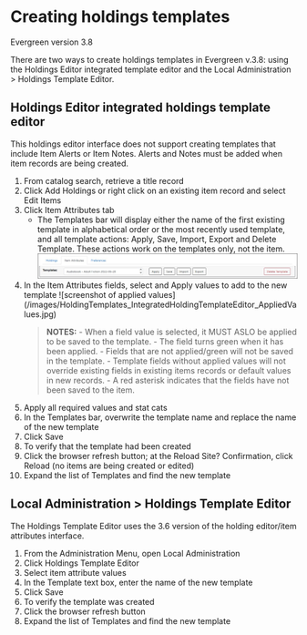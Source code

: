 # Creating holdings templates
Evergreen version 3.8

There are two ways to create holdings templates in Evergreen v.3.8: using the Holdings Editor integrated template editor and the Local Administration > Holdings Template Editor.

## Holdings Editor integrated holdings template editor
This holdings editor interface does not support creating templates that include Item Alerts or Item Notes. Alerts and Notes must be added when item records are being created.

1. From catalog search, retrieve a title record
1. Click Add Holdings  or right click on an existing item record and select Edit Items
1. Click Item Attributes tab
	- The Templates bar will display either the name of the first existing template in alphabetical order or the most recently used template, and all template actions: Apply, Save, Import, Export and Delete Template. These actions work on the templates only, not the item. ![screenshot of template bar](/images/HoldingTemplates_IntegratedHoldingTemplateEditor_TemplateBar.jpg)
1. In the Item Attributes fields, select and Apply values to add to the new template ![screenshot of applied values] (/images/HoldingTemplates_IntegratedHoldingTemplateEditor_AppliedValues.jpg)
	> **NOTES:**
		- When a field value is selected, it MUST ASLO be applied to be saved to the template.
		- The field turns green when it has been applied.
		- Fields that are not applied/green will not be saved in the template.
		- Template fields without applied values will not override existing fields in existing items records or default values in new records.
		- A red asterisk indicates that the fields have not been saved to the item.
1. Apply all required values and stat cats
1. In the Templates bar, overwrite the template name and replace the name of the new template 
1. Click Save
1. To verify that the template had been created
1. Click the browser refresh button; at the Reload Site? Confirmation, click Reload (no items are being created or edited)
1. Expand the list of Templates and find the new template  
 

## Local Administration > Holdings Template Editor
The Holdings Template Editor uses the 3.6 version of the holding editor/item attributes interface.

1. From the Administration Menu, open Local Administration
1. Click Holdings Template Editor
1. Select item attribute values
1. In the Template text box, enter the name of the new template
1. Click Save 
1. To verify the template was created
1. Click the browser refresh button
1. Expand the list of Templates and find the new template 